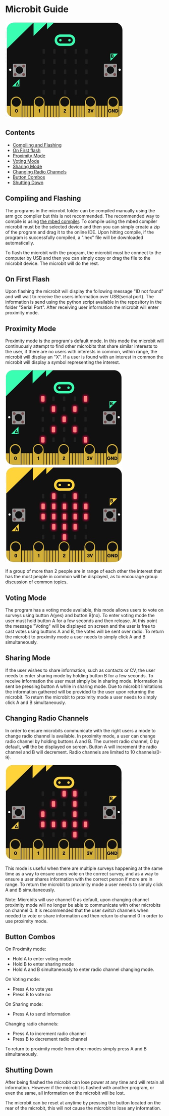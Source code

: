 # Microbit Guide

![alt text][mbsimple]

## Contents
* [Compiling and Flashing](#Compiling-and-flashing)
* [On First flash](#On-First-Flash)
* [Proximity Mode](#Proximity-Mode)
* [Voting Mode](#Voting-Mode)
* [Sharing Mode](#Sharing-Mode)
* [Changing Radio Channels](#Changing-Radio-Channels)
* [Button Combos](#Button-Combos)
* [Shutting Down](#Shutting-Down)

## Compiling and Flashing
The programs in the microbit folder can be compiled manually using the arm gcc compiler but this is not recommended. The recommended way to compile is using [the mbed compiler](https://ide.mbed.com/). To compile using the mbed compiler microbit must be the selected device and then you can simply create a zip of the program and drag it to the online IDE. Upon hitting compile, if the program is successfully compiled, a ".hex" file will be downloaded automatically. 

To flash the microbit with the program, the microbit must be connect to the computer by USB and then you can simply copy or drag the file to the microbit device. The microbit will do the rest.

## On First Flash

Upon flashing the microbit will display the following message "ID not found" and will wait to receive the users information over USB(serial port). The information is send using the python script available in the repository in the folder "Serial Port". After receiving user information the microbit will enter proximity mode.

## Proximity Mode

Proximity mode is the program's default mode. In this mode the microbit will continuously attempt to find other microbits that share similar interests to the user, if there are no users with interests in common, within range, the microbit will display an "X". If a user is found with an interest in common the microbit will display a symbol representing the interest.

![alt text][mbproximity]
![alt text][mbproxfound]

If a group of more than 2 people are in range of each other the interest that has the most people in common will be displayed, as to encourage group discussion of common topics.

## Voting Mode

The program has a voting mode available, this mode allows users to vote on surveys using button A(yes) and button B(no). To enter voting mode the user must hold button A for a few seconds and then release. At this point the message "Voting" will be displayed on screen and the user is free to cast votes using buttons A and B, the votes will be sent over radio. To return the microbit to proximity mode a user needs to simply click A and B simultaneously.

## Sharing Mode

If the user wishes to share information, such as contacts or CV, the user needs to enter sharing mode by holding button B for a few seconds. To receive information the user must simply be in sharing mode. Information is sent be pressing button A while in sharing mode. Due to microbit limitations the information gathered will be provided to the user upon returning the microbit. To return the microbit to proximity mode a user needs to simply click A and B simultaneously.

## Changing Radio Channels

In order to ensure microbits communicate with the right users a mode to change radio channel is available. In proximity mode, a user can change radio channel by holding buttons A and B. The current radio channel, 0 by default, will the be displayed on screen. Button A will increment the radio channel and B will decrement. Radio channels are limited to 10 channels(0-9).  

![alt text][mbradio]

This mode is useful when there are multiple surveys happening at the same time as a way to ensure users vote on the correct survey, and as a way to ensure a user shares information with the correct person if more are in range. To return the microbit to proximity mode a user needs to simply click A and B simultaneously.

Note: Microbits will use channel 0 as default, upon changing channel proximity mode will no longer be able to communicate with other microbits on channel 0. It is recommended that the user switch channels when needed to vote or share information and then return to channel 0 in order to use proximity mode.

## Button Combos

On Proximity mode:
* Hold A to enter voting mode
* Hold B to enter sharing mode
* Hold A and B simultaneously to enter radio channel changing mode.

On Voting mode:
* Press A to vote yes
* Press B to vote no

On Sharing mode:
* Press A to send information

Changing radio channels:
* Press A to increment radio channel
* Press B to decrement radio channel

To return to proximity mode from other modes simply press A and B simultaneously.

## Shutting Down

After being flashed the microbit can lose power at any time and will retain all information. However if the microbit is flashed with another program, or even the same, all information on the microbit will be lost. 

The microbit can be reset at anytime by pressing the button located on the rear of the microbit, this will not cause the microbit to lose any information.






[mbradio]: mbscreens/mbradiogroup.jpg "Radio Channel"
[mbproximity]: mbscreens/mbproximity.jpg "No users with common interests found"
[mbproxfound]: mbscreens/mbproxfound.jpg "Found users with common interests"
[mbsimple]: mbscreens/mbsimple.jpg "microbit"
